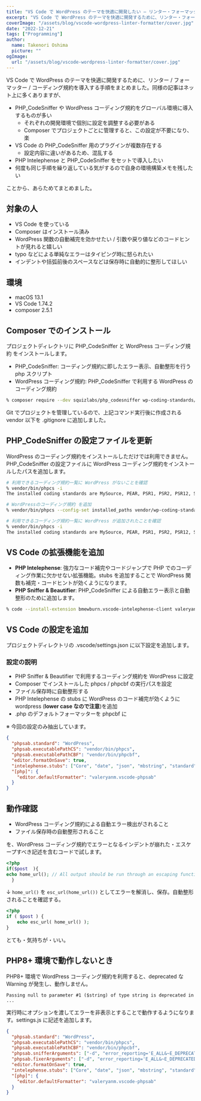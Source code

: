 ```yaml
---
title: "VS Code で WordPress のテーマを快適に開発したい – リンター・フォーマッター・コーディング規約の導入"
excerpt: "VS Code で WordPress のテーマを快適に開発するために、リンター・フォーマッター・コーディング規約を導入する手順をまとめました。"
coverImage: "/assets/blog/vscode-wordpress-linter-formatter/cover.jpg"
date: "2022-12-21"
tags: ["Programming"]
author:
  name: Takenori Oshima
  picture: ""
ogImage:
  url: "/assets/blog/vscode-wordpress-linter-formatter/cover.jpg"
---
```


VS Code で WordPress のテーマを快適に開発するために、リンター / フォーマッター / コーディング規約を導入する手順をまとめました。同様の記事はネット上に多くありますが、

- PHP_CodeSniffer や WordPress コーディング規約をグローバル環境に導入するものが多い
  - それぞれの開発環境で個別に設定を調整する必要がある
  - Composer でプロジェクトごとに管理すると、この設定が不要になり、楽
- VS Code の PHP_CodeSniffer 用のプラグインが複数存在する
  - 設定内容に違いがあるため、混乱する
- PHP Intelephense と PHP_CodeSniffer をセットで導入したい
- 何度も同じ手順を繰り返している気がするので自身の環境構築メモを残したい

ことから、あらためてまとめました。

## 対象の人

- VS Code を使っている
- Composer はインストール済み
- WordPress 関数の自動補完を効かせたい / 引数や戻り値などのコードヒントが見れると嬉しい
- typo などによる単純なエラーはタイピング時に怒られたい
- インデントや括弧前後のスペースなどは保存時に自動的に整形してほしい

## 環境

- macOS 13.1
- VS Code 1.74.2
- composer 2.5.1

## Composer でのインストール

プロジェクトディレクトリに PHP_CodeSniffer と WordPress コーディング規約 をインストールします。

- PHP_CodeSniffer: コーディング規約に即したエラー表示、自動整形を行う php スクリプト
- WordPress コーディング規約: PHP_CodeSniffer で利用する WordPress のコーディング規約

```sh
% composer require --dev squizlabs/php_codesniffer wp-coding-standards/wpcs
```

Git でプロジェクトを管理しているので、上記コマンド実行後に作成される vendor 以下を .gitignore に追加しました。

## PHP_CodeSniffer の設定ファイルを更新

WordPress のコーディング規約をインストールしただけでは利用できません。PHP_CodeSniffer の設定ファイルに WordPress コーディング規約をインストールしたパスを追加します。

```sh
# 利用できるコーディング規約一覧に WordPress がないことを確認
% vendor/bin/phpcs -i
The installed coding standards are MySource, PEAR, PSR1, PSR2, PSR12, Squiz, Zend

# WordPressのコーディング規約 を追加
% vendor/bin/phpcs --config-set installed_paths vendor/wp-coding-standards/wpcs

# 利用できるコーディング規約一覧に WordPress が追加されたことを確認
% vendor/bin/phpcs -i
The installed coding standards are MySource, PEAR, PSR1, PSR2, PSR12, Squiz, Zend, WordPress, WordPress-Core, WordPress-Docs and WordPress-Extra
```

## VS Code の拡張機能を追加

- **PHP Intelephense**: 強力なコード補完やコードジャンプで PHP でのコーディング作業に欠かせない拡張機能。stubs を追加することで WordPress 関数も補完・コードヒントが効くようになります。
- **PHP Sniffer & Beautifier**: PHP_CodeSniffer による自動エラー表示と自動整形のために追加します。

```sh
% code --install-extension bmewburn.vscode-intelephense-client valeryanm.vscode-phpsab
```

## VS Code の設定を追加

プロジェクトディレクトリの .vscode/settings.json に以下設定を追加します。

### 設定の説明

- PHP Sniffer & Beautifier で利用するコーディング規約を WordPress に設定
- Composer でインストールした phpcs / phpcbf の実行パスを設定
- ファイル保存時に自動整形する
- PHP Intelephense の stubs に WordPress のコード補完が効くように wordpress (**lower case なので注意**)を追加
- .php のデフォルトフォーマッターを phpcbf に

※ 今回の設定のみ抽出しています。

```json:settings.json
{
  "phpsab.standard": "WordPress",
  "phpsab.executablePathCS": "vendor/bin/phpcs",
  "phpsab.executablePathCBF": "vendor/bin/phpcbf",
  "editor.formatOnSave": true,
  "intelephense.stubs": ["Core", "date", "json", "mbstring", "standard", "pcre", "wordpress"],
  "[php]": {
    "editor.defaultFormatter": "valeryanm.vscode-phpsab"
  }
}
```

## 動作確認

- WordPress コーディング規約による自動エラー検出がされること
- ファイル保存時の自動整形されること

を、WordPress コーディング規約でエラーとなるインデントが崩れた・エスケープすべき記述を含むコードで試します。

```php
<?php
if($post  ){
echo home_url(); // All output should be run through an escaping function. とエラー指摘される。
  }
```

↓ `home_url()` を `esc_url(home_url())` としてエラーを解消し、保存。自動整形されることを確認する。

```php
<?php
if ( $post ) {
	echo esc_url( home_url() );
}
```

とても・気持ちが・いい。

## PHP8+ 環境で動作しないとき

PHP8+ 環境で WordPress コーディング規約を利用すると、deprecated な Warning が発生し、動作しません。

```
Passing null to parameter #1 ($string) of type string is deprecated in ...
```

実行時にオプションを渡してエラーを非表示とすることで動作するようになります。settings.js に記述を追加します。

```json:settings.json {5-6}
{
  "phpsab.standard": "WordPress",
  "phpsab.executablePathCS": "vendor/bin/phpcs",
  "phpsab.executablePathCBF": "vendor/bin/phpcbf",
  "phpsab.snifferArguments": ["-d", "error_reporting='E_ALL&~E_DEPRECATED'"],
  "phpsab.fixerArguments": ["-d", "error_reporting='E_ALL&~E_DEPRECATED'"],
  "editor.formatOnSave": true,
  "intelephense.stubs": ["Core", "date", "json", "mbstring", "standard", "pcre", "wordpress"],
  "[php]": {
    "editor.defaultFormatter": "valeryanm.vscode-phpsab"
  }
}
```
